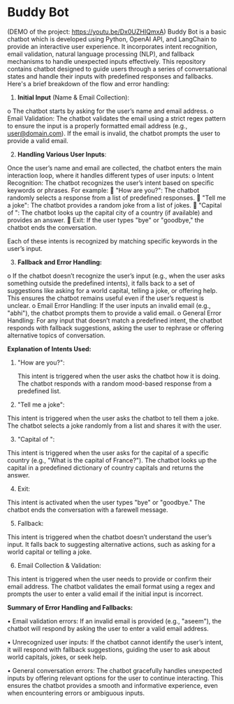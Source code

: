 # Buddy Bot 
(DEMO of the project: https://youtu.be/Dx0UZHIQmxA)
Buddy Bot is a basic chatbot which is developed using Python, OpenAI API, and LangChain to provide an interactive user experience. It incorporates intent recognition, email validation, natural language processing (NLP), and fallback mechanisms to handle unexpected inputs effectively.
This repository contains chatbot designed to guide users through a series of conversational states and handle their inputs with predefined responses and fallbacks. 
Here's a brief breakdown of the flow and error handling:

1.	**Initial Input** (Name & Email Collection):
   
  o	The chatbot starts by asking for the user’s name and email address.
  o	Email Validation: The chatbot validates the email using a strict regex pattern to ensure the input is a properly formatted email address (e.g., user@domain.com). If the email is invalid, the chatbot prompts   the user to provide a valid email.

2.	**Handling Various User Inputs**:

  Once the user’s name and email are collected, the chatbot enters the main interaction loop, where it handles different types of user inputs:
  o	Intent Recognition: The chatbot recognizes the user’s intent based on specific keywords or phrases. For example:
  	"How are you?": The chatbot randomly selects a response from a list of predefined responses.
  	"Tell me a joke": The chatbot provides a random joke from a list of jokes.
  	"Capital of <Country>": The chatbot looks up the capital city of a country (if available) and provides an answer.
  	Exit: If the user types "bye" or "goodbye," the chatbot ends the conversation.
  
  Each of these intents is recognized by matching specific keywords in the user’s input.

3.	**Fallback and Error Handling:**
   
o	If the chatbot doesn’t recognize the user’s input (e.g., when the user asks something outside the predefined intents), it falls back to a set of suggestions like asking for a world capital, telling a joke, or offering help. This ensures the chatbot remains useful even if the user’s request is unclear.
o	Email Error Handling: If the user inputs an invalid email (e.g., "abhi"), the chatbot prompts them to provide a valid email.
o	General Error Handling: For any input that doesn’t match a predefined intent, the chatbot responds with fallback suggestions, asking the user to rephrase or offering alternative topics of conversation.

**Explanation of Intents Used:**
1.	"How are you?":

	This intent is triggered when the user asks the chatbot how it is doing. The chatbot responds with a random mood-based response from a predefined list.

2.	"Tell me a joke":
   
This intent is triggered when the user asks the chatbot to tell them a joke. The chatbot selects a joke randomly from a list and shares it with the user.

3.	"Capital of <Country>":
   
This intent is triggered when the user asks for the capital of a specific country (e.g., "What is the capital of France?"). The chatbot looks up the capital in a predefined dictionary of country capitals and returns the answer.

4.	Exit:

This intent is activated when the user types "bye" or "goodbye." The chatbot ends the conversation with a farewell message.

5.	Fallback:
    
This intent is triggered when the chatbot doesn’t understand the user’s input. It falls back to suggesting alternative actions, such as asking for a world capital or telling a joke.

6.	Email Collection & Validation:
    
This intent is triggered when the user needs to provide or confirm their email address. The chatbot validates the email format using a regex and prompts the user to enter a valid email if the initial input is incorrect.

**Summary of Error Handling and Fallbacks:**

•	Email validation errors: If an invalid email is provided (e.g., "aseem"), the chatbot will respond by asking the user to enter a valid email address.

•	Unrecognized user inputs: If the chatbot cannot identify the user’s intent, it will respond with fallback suggestions, guiding the user to ask about world capitals, jokes, or seek help.

•	General conversation errors: The chatbot gracefully handles unexpected inputs by offering relevant options for the user to continue interacting.
This ensures the chatbot provides a smooth and informative experience, even when encountering errors or ambiguous inputs.

